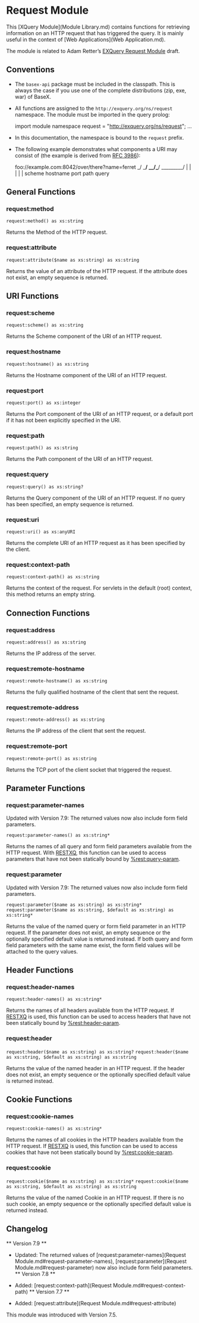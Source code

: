 
# Request Module
 


 
This [XQuery Module](Module Library.md) contains functions for retrieving information on an HTTP request that has triggered the query. It is mainly useful in the context of [Web Applications](Web Application.md). 

 
The module is related to Adam Retter’s [EXQuery Request Module](http://exquery.github.com/expath-specs-playground/request-module-1.0-specification.html) draft. 

 
## Conventions
 * The `basex-api` package must be included in the classpath. This is always the case if you use one of the complete distributions (zip, exe, war) of BaseX. 
 * All functions are assigned to the `http://exquery.org/ns/request` namespace. The module must be imported in the query prolog: 

    import module namespace request = "http://exquery.org/ns/request";
    ...

 * In this documentation, the namespace is bound to the `request` prefix. 
 * The following example demonstrates what components a URI may consist of (the example is derived from [RFC 3986](http://tools.ietf.org/html/rfc3986)): 

      foo://example.com:8042/over/there?name=ferret
      \_/   \_________/ \__/\_________/ \_________/
       |         |       |       |          |
     scheme   hostname  port    path      query

 
## General Functions

### request:method

`request:method() as xs:string`

Returns the Method of the HTTP request. 


### request:attribute

`request:attribute($name as xs:string) as xs:string`

Returns the value of an attribute of the HTTP request. If the attribute does not exist, an empty sequence is returned. 

 
## URI Functions

### request:scheme

`request:scheme() as xs:string`

Returns the Scheme component of the URI of an HTTP request. 


### request:hostname

`request:hostname() as xs:string`

Returns the Hostname component of the URI of an HTTP request. 


### request:port

`request:port() as xs:integer`

Returns the Port component of the URI of an HTTP request, or a default port if it has not been explicitly specified in the URI. 


### request:path

`request:path() as xs:string`

Returns the Path component of the URI of an HTTP request. 


### request:query

`request:query() as xs:string?`

Returns the Query component of the URI of an HTTP request. If no query has been specified, an empty sequence is returned. 


### request:uri

`request:uri() as xs:anyURI`

Returns the complete URI of an HTTP request as it has been specified by the client. 


### request:context-path

`request:context-path() as xs:string`

Returns the context of the request. For servlets in the default (root) context, this method returns an empty string. 

 
## Connection Functions

### request:address

`request:address() as xs:string`

Returns the IP address of the server. 


### request:remote-hostname

`request:remote-hostname() as xs:string`

Returns the fully qualified hostname of the client that sent the request. 


### request:remote-address

`request:remote-address() as xs:string`

Returns the IP address of the client that sent the request. 


### request:remote-port

`request:remote-port() as xs:string`

Returns the TCP port of the client socket that triggered the request. 

 
## Parameter Functions

### request:parameter-names

Updated with Version 7.9: The returned values now also include form field parameters. 


`request:parameter-names() as xs:string*`

Returns the names of all query and form field parameters available from the HTTP request. With [RESTXQ](RESTXQ.md), this function can be used to access parameters that have not been statically bound by [%rest:query-param](RESTXQ.md#Query_Parameters). 


### request:parameter

Updated with Version 7.9: The returned values now also include form field parameters. 


`request:parameter($name as xs:string) as xs:string*`
`request:parameter($name as xs:string, $default as xs:string) as xs:string*`

Returns the value of the named query or form field parameter in an HTTP request. If the parameter does not exist, an empty sequence or the optionally specified default value is returned instead. If both query and form field parameters with the same name exist, the form field values will be attached to the query values. 

 
## Header Functions

### request:header-names

`request:header-names() as xs:string*`

Returns the names of all headers available from the HTTP request. If [RESTXQ](RESTXQ.md) is used, this function can be used to access headers that have not been statically bound by [%rest:header-param](RESTXQ.md#HTTP_Headers). 


### request:header

`request:header($name as xs:string) as xs:string?`
`request:header($name as xs:string, $default as xs:string) as xs:string`

Returns the value of the named header in an HTTP request. If the header does not exist, an empty sequence or the optionally specified default value is returned instead. 

 
## Cookie Functions

### request:cookie-names

`request:cookie-names() as xs:string*`

Returns the names of all cookies in the HTTP headers available from the HTTP request. If [RESTXQ](RESTXQ.md) is used, this function can be used to access cookies that have not been statically bound by [%rest:cookie-param](RESTXQ.md#Cookies). 


### request:cookie

`request:cookie($name as xs:string) as xs:string*`
`request:cookie($name as xs:string, $default as xs:string) as xs:string`

Returns the value of the named Cookie in an HTTP request. If there is no such cookie, an empty sequence or the optionally specified default value is returned instead. 

 
## Changelog
** Version 7.9 **

 * Updated: The returned values of [request:parameter-names](Request Module.md#request-parameter-names), [request:parameter](Request Module.md#request-parameter) now also include form field parameters. 
** Version 7.8 **

 * Added: [request:context-path](Request Module.md#request-context-path)
** Version 7.7 **

 * Added: [request:attribute](Request Module.md#request-attribute)

This module was introduced with Version 7.5. 

